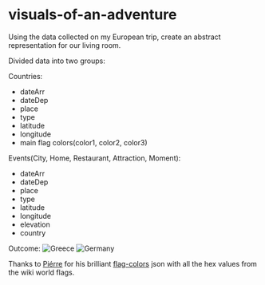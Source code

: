 # visuals-of-an-adventure
Using the data collected on my European trip, create an abstract representation for our living room. 

Divided data into two groups:

Countries:
  * dateArr
  * dateDep
  * place
  * type
  * latitude
  * longitude
  * main flag colors(color1, color2, color3)

 Events(City, Home, Restaurant, Attraction, Moment):
  * dateArr
  * dateDep
  * place
  * type
  * latitude
  * longitude
  * elevation
  * country

Outcome:
![Greece](http://i.imgur.com/wlcXRc5.png)
![Germany](http://i.imgur.com/PeozHgD.png)

Thanks to [Piérre](https://github.com/reimertz) for his brilliant [flag-colors](https://github.com/reimertz/flag-colors) json with all the hex values from the wiki world flags.